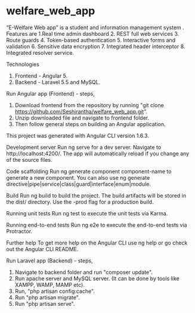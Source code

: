 # welfare_web_app
“E-Welfare Web app” is a student and information management system . 
Features are 
1.Real time admin dashboard
2. REST full web services
3. Route guards
4. Token-based authentication
5. Interactive forms and validation
6. Sensitive data encryption
7. Integrated header interceptor
8. Integrated resolver service.

Technologies
1. Frontend - Angular 5.
2. Backend - Laravel 5.5 and MySQL.

Run Angular app (Frontend) - steps, 
1. Download frontend from the repository by running 
"git clone https://github.com/Seshirantha/welfare_web_app.git".
2. Unzip downloaded file and navigate to frontend folder.
3. Then follow general steps on building an Angular application.

This project was generated with Angular CLI version 1.6.3.

Development server
Run ng serve for a dev server. Navigate to http://localhost:4200/. The app will automatically reload if you change any of the source files.

Code scaffolding
Run ng generate component component-name to generate a new component. You can also use ng generate directive|pipe|service|class|guard|interface|enum|module.

Build
Run ng build to build the project. The build artifacts will be stored in the dist/ directory. Use the -prod flag for a production build.

Running unit tests
Run ng test to execute the unit tests via Karma.

Running end-to-end tests
Run ng e2e to execute the end-to-end tests via Protractor.

Further help
To get more help on the Angular CLI use ng help or go check out the Angular CLI README.

Run Laravel app (Backend) - steps, 
1. Navigate to backend folder and run "composer update".
2. Run apache server and MySQL server. (It can be done by tools like XAMPP, WAMP, MAMP etc).
3. Run, "php artisan config:cache".
4. Run "php artisan migrate".
5. Run "php artisan serve".



